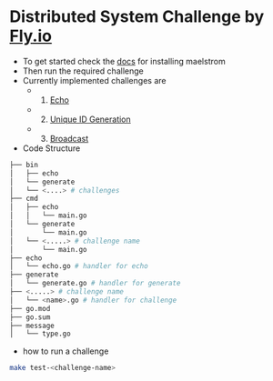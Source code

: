 # Distributed System Challenge by [Fly.io](https://fly.io/dist-sys/)

- To get started check the [docs](https://github.com/jepsen-io/maelstrom/blob/main/doc/01-getting-ready/index.md) for installing maelstrom
- Then run the required challenge
- Currently implemented challenges are
    - 1. [Echo](https://fly.io/dist-sys/1/)
    - 2. [Unique ID Generation](https://fly.io/dist-sys/2/)
    - 3. [Broadcast](https://fly.io/dist-sys/3a/)
- Code Structure
```bash
├── bin
│   ├── echo
│   └── generate
│   └── <....> # challenges
├── cmd
│   ├── echo
│   │   └── main.go
│   └── generate
│       └── main.go
│   └── <.....> # challenge name
│       └── main.go
├── echo
│   └── echo.go # handler for echo
├── generate
│   └── generate.go # handler for generate
├── <.....> # challenge name
│   └── <name>.go # handler for challenge
├── go.mod
├── go.sum
├── message
│   └── type.go
```
- how to run a challenge
```bash
make test-<challenge-name>
```
